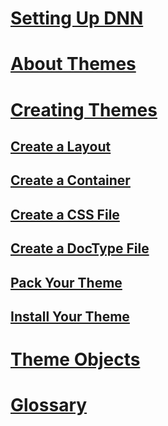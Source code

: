 # [Setting Up DNN](xref:set-up-dnn)
# [About Themes](xref:about-themes)
# [Creating Themes](xref:designers-creating-themes-overview)
## [Create a Layout](xref:create-layout-template)
## [Create a Container](xref:create-container)
## [Create a CSS File](xref:create-css)
## [Create a DocType File](xref:create-doctype-xml)
## [Pack Your Theme](xref:designers-pack-extension)
## [Install Your Theme](xref:install-extension)
# [Theme Objects](xref:theme-objects)
<!-- # [References](content-manager-references/index.md) -->
# [Glossary](xref:glossary)
